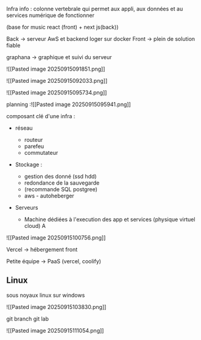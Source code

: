 
Infra info : colonne vertebrale qui permet aux appli, aux données et au services numérique de fonctionner

(base for music react (front) + next js(back))

Back -> serveur AwS et backend loger sur docker
Front -> plein de solution fiable

graphana -> graphique et suivi du serveur 

![[Pasted image 20250915091851.png]]


![[Pasted image 20250915092033.png]]

![[Pasted image 20250915095734.png]]

planning :![[Pasted image 20250915095941.png]]



composant clé d'une infra :

- réseau 
	- routeur
	- parefeu
	- commutateur

- Stockage :
	- gestion des donné (ssd hdd)
	- redondance de la sauvegarde
	- (recommande SQL postgree)
	- aws - autoheberger
- Serveurs
	- Machine dédiées à l'execution des app et services (physique virtuel cloud) A

![[Pasted image 20250915100756.png]]

Vercel -> hébergement front

Petite équipe -> PaaS (vercel, coolify)



## Linux

sous noyaux linux sur windows

![[Pasted image 20250915103830.png]]



git branch 
git lab 

![[Pasted image 20250915111054.png]]


